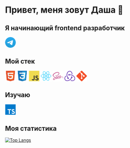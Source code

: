 # Привет, меня зовут Даша 👋

## Я начинающий frontend разработчик
<a href='https://t.me/DariaPogorelaya'><img src='https://github.com/badges/shields/blob/master/logo/telegram.svg' alt='telegram' width="35px" heigth='35px'/><a/>
## Мой стек

<div>
  <img src="https://github.com/devicons/devicon/blob/master/icons/html5/html5-original.svg" alt='html5' width="35px" heigth='35px'/>
  <img src="https://github.com/devicons/devicon/blob/master/icons/css3/css3-original.svg" alt='css3' width="35px" heigth='35px'/>
  <img src="https://github.com/devicons/devicon/blob/master/icons/javascript/javascript-original.svg" alt='JavaScript' width="35px" heigth='35px'/>
  <img src="https://github.com/devicons/devicon/blob/master/icons/react/react-original.svg" alt='react' width="35px" heigth='35px'/>
  <img src="https://github.com/devicons/devicon/blob/master/icons/sass/sass-original.svg" alt='sass'  width='35px' heigth='35px'/>
  <img src="https://github.com/devicons/devicon/blob/master/icons/redux/redux-original.svg" alt='redux'  width='35px' heigth='35px'/>
  <img src="https://github.com/devicons/devicon/blob/master/icons/git/git-original.svg" alt='git'  width='35px' heigth='35px'/>
<div/>

## Изучаю
<div>
  <img src="https://github.com/devicons/devicon/blob/master/icons/typescript/typescript-original.svg" alt="TypeScript" width='35px' heigth='35px'/>
<div/>

## Моя статистика
[![Top Langs](https://github-readme-stats.vercel.app/api/top-langs/?username=daryapogo)](https://github.com/anuraghazra/github-readme-stats)
<!--
**DaryaPogo/DaryaPogo** is a ✨ _special_ ✨ repository because its `README.md` (this file) appears on your GitHub profile.

Here are some ideas to get you started:

- 🔭 I’m currently working on ...
- 🌱 I’m currently learning ...
- 👯 I’m looking to collaborate on ...
- 🤔 I’m looking for help with ...
- 💬 Ask me about ...
- 📫 How to reach me: ...
- 😄 Pronouns: ...
- ⚡ Fun fact: ...
-->
